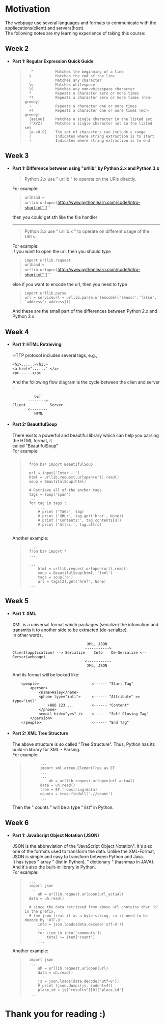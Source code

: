 # Motivation

The webpage use several languages and formats to communicate with the appliecations(client) and servers(host).  
The following notes are my learning experience of taking this course:
## Week 2
  - #### Part 1: Regular Expression Quick Guide
    >        ^	        Matches the beginning of a line
    >    	$	        Matches the end of the line
    >    	.           Matches any character
    >    	\s	        Matches whitespace
    >    	\S          Matches any non-whitespace character
    >    	*           Repeats a character zero or more times
    >   	*?	        Repeats a character zero or more times (non-greedy)
    >    	+	        Repeats a character one or more times
    >    	+?	        Repeats a character one or more times (non-greedy)
    >    	[aeiou] 	Matches a single character in the listed set
    >    	[^XYZ]      Matches a single character not in the listed set
    >    	[a-z0-9]    The set of characters can include a range
    >    	(   	    Indicates where string extraction is to start
    >    	)	        Indicates where string extraction is to end

## Week 3
  - #### Part 1: Difference between using "urllib" by Python 2.x and Python 3.x
    > Python 2.x use " urllib " to operate on the URls directly.
    
    For example:
    > ```urlhand = urllib.urlopen(```http://www.pythonlearn.com/code/intro-short.txt```)```
    
     then you could get sth like the file handler
    
    ---
    
    > Python 3.x use " urllib.x " to operate on different usage of the URLs.

    For example:  
    if you want to open the url, then you should type
    > ``` import urllib.request ```  
    > ```urlhand = urllib.urlopen(```http://www.pythonlearn.com/code/intro-short.txt```)```
    
    else if you want to encode the url, then you need to type
    > ``` import urllib.parse ```  
    > ```url = serviceurl + urllib.parse.urlencode({'sensor':'false', 'address': address}))```
	
	And these are the small part of the differences between Python 2.x and Python 3.x
## Week 4
  - #### Part 1: HTML Retrieving
    HTTP protocol includes several tags, e.g., 

        <h1>......</h1,>
        <a href="......" </a>
        <p>......</p>

    And the following flow diagram is the cycle between the clien and server :
    		  
    		      GET
               -------->
	    Client 			 Server
		       <--------
		          HTML
  - #### Part 2: BeautifulSoup
    There exists a powerful and beautiful library which can help you parsing the HTML format, it   
    called "BeautifulSoup"  
    For example:  
    > ```
    >   ...
	>	from bs4 import BeautifulSoup
    >
	>	url = input('Enter - ')
	>	html = urllib.request.urlopen(url).read()
	>	soup = BeautifulSoup(html)
    >
	>	# Retrieve all of the anchor tags
	>	tags = soup('span')
	>	...
	>	for tag in tags :
	>	    ...
	>	    # print ('TAG:', tag)
	>	    # print ('URL:', tag.get('href', None))
	>	    # print ('Contents:', tag.contents[0])
	>	    # print ('Attrs:', tag.attrs)
	>	...
    > ```
    Another example:
    > ```
    >    ...
	>	from bs4 import *
	>	...
    >
	>	...
	>		html = urllib.request.urlopen(url).read()
	>		soup = BeautifulSoup(html, 'lxml')
	>		tags = soup('a')
	>		url = tags[2].get('href', None)
	>	...
    > ```

## Week 5
  - #### Part 1: XML
    XML is a universal format which packages (serialize) the infomation and transmits it to another     side to be extracted (de-serialize).  
		In other words,

    									  XML, JSON
										 ----------->
		Client(application)	--> Serialize	 Info 	 De-Serialize <-- Server(webpage)
										 <-----------
										  XML, JSON
	And its format will be looked like:
    ```
        <people>						<------ "Start Tag"
			<person>
				<name>Haley</name>
				<phone type="intl">		<------ "Attribute" => type="intl"
					+886 123 ...		<------ "Content"
				</phone>
				<email hide="yes" />	<------ "Self Closing Tag"
			</persion>
		</people>						<------ "End Tag"
	```
	
  - #### Part 2: XML Tree Structure
    The above structure is so called "Tree Structure". Thus, Python has its build-in library for XML - Parsing.  
    For example:
    >    ```
    >           ...
    >			import xml.etree.ElementTree as ET
    >			...
    >			...
    >				uh = urllib.request.urlopen(url_actual)
    >			data = uh.read()
    >			tree = ET.fromstring(data)
    >			counts = tree.findall('.//count')
    >			...
    >   ```
    Then the " counts " will be a type " list" in Python.

## Week 6

  - #### Part 1: JavaScript Object Notation (JSON)
    JSON is the abbreviation of the "JavaScript Object Notation". It's also one of the formats used to transform the data. Unlike the XML-Format, JSON is simple and easy to transform between Python and Java.  
    It has types " array " (list in Python), " dictionary " (hashmap in JAVA).  
	And it's also the built-in library in Python.  
    For example:
    > ``` 
    >   ...
    >	import json
    >	...
    >		uh = urllib.request.urlopen(url_actual)
    >	data = uh.read()
    >
    >	# since the data retrieved from above url contains char 'b' in the prefix,
    >	# the json treat it as a byte string, so it need to be decode by 'UTF-8'
    >		info = json.loads(data.decode('utf-8'))
    >		...
    >		for item in info['comments']:
    >		    total += item['count']
    >		...
    >   ```
    Another example:
	> ```...
	>	import json
	>	...
	>	    uh = urllib.request.urlopen(url)
	>	    data = uh.read()
	>	    ...
	>	    js = json.loads(data.decode('utf-8'))
	>	    # print (json.dumps(js, indent=4))
	>	    place_id = js["results"][0]['place_id']
	 >   ...
    > ```

# Thank you for reading :)